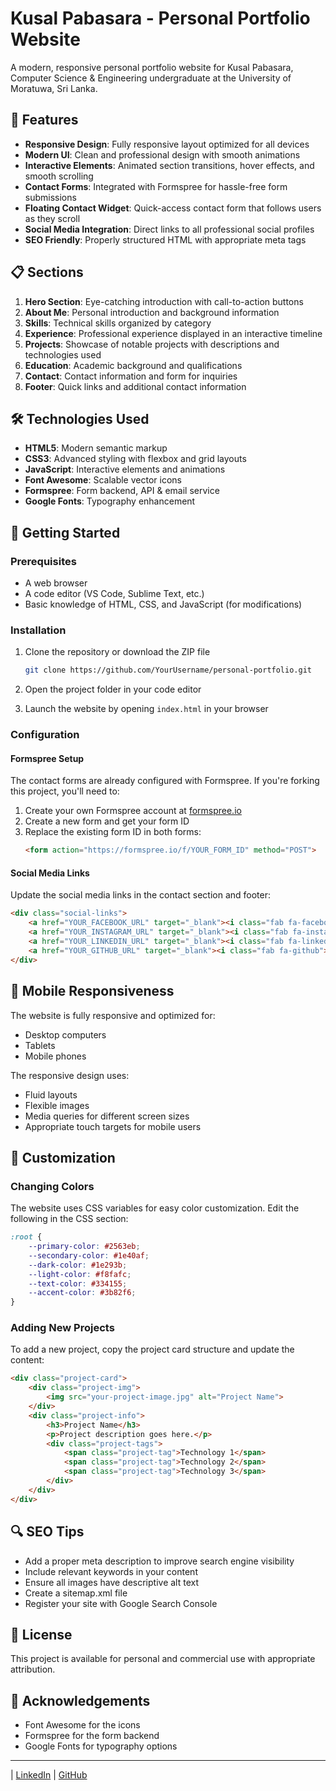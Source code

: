 # Kusal Pabasara - Personal Portfolio Website



A modern, responsive personal portfolio website for Kusal Pabasara, Computer Science & Engineering undergraduate at the University of Moratuwa, Sri Lanka.

## 🌟 Features

- **Responsive Design**: Fully responsive layout optimized for all devices
- **Modern UI**: Clean and professional design with smooth animations
- **Interactive Elements**: Animated section transitions, hover effects, and smooth scrolling
- **Contact Forms**: Integrated with Formspree for hassle-free form submissions
- **Floating Contact Widget**: Quick-access contact form that follows users as they scroll
- **Social Media Integration**: Direct links to all professional social profiles
- **SEO Friendly**: Properly structured HTML with appropriate meta tags

## 📋 Sections

1. **Hero Section**: Eye-catching introduction with call-to-action buttons
2. **About Me**: Personal introduction and background information
3. **Skills**: Technical skills organized by category
4. **Experience**: Professional experience displayed in an interactive timeline
5. **Projects**: Showcase of notable projects with descriptions and technologies used
6. **Education**: Academic background and qualifications
7. **Contact**: Contact information and form for inquiries
8. **Footer**: Quick links and additional contact information

## 🛠️ Technologies Used

- **HTML5**: Modern semantic markup
- **CSS3**: Advanced styling with flexbox and grid layouts
- **JavaScript**: Interactive elements and animations
- **Font Awesome**: Scalable vector icons
- **Formspree**: Form backend, API & email service
- **Google Fonts**: Typography enhancement

## 🚀 Getting Started

### Prerequisites

- A web browser
- A code editor (VS Code, Sublime Text, etc.)
- Basic knowledge of HTML, CSS, and JavaScript (for modifications)

### Installation

1. Clone the repository or download the ZIP file
   ```bash
   git clone https://github.com/YourUsername/personal-portfolio.git
   ```

2. Open the project folder in your code editor

3. Launch the website by opening `index.html` in your browser

### Configuration

#### Formspree Setup

The contact forms are already configured with Formspree. If you're forking this project, you'll need to:

1. Create your own Formspree account at [formspree.io](https://formspree.io/)
2. Create a new form and get your form ID
3. Replace the existing form ID in both forms:
   ```html
   <form action="https://formspree.io/f/YOUR_FORM_ID" method="POST">
   ```

#### Social Media Links

Update the social media links in the contact section and footer:

```html
<div class="social-links">
    <a href="YOUR_FACEBOOK_URL" target="_blank"><i class="fab fa-facebook-f"></i></a>
    <a href="YOUR_INSTAGRAM_URL" target="_blank"><i class="fab fa-instagram"></i></a>
    <a href="YOUR_LINKEDIN_URL" target="_blank"><i class="fab fa-linkedin-in"></i></a>
    <a href="YOUR_GITHUB_URL" target="_blank"><i class="fab fa-github"></i></a>
</div>
```

## 📱 Mobile Responsiveness

The website is fully responsive and optimized for:
- Desktop computers
- Tablets
- Mobile phones

The responsive design uses:
- Fluid layouts
- Flexible images
- Media queries for different screen sizes
- Appropriate touch targets for mobile users

## 🔄 Customization

### Changing Colors

The website uses CSS variables for easy color customization. Edit the following in the CSS section:

```css
:root {
    --primary-color: #2563eb;
    --secondary-color: #1e40af;
    --dark-color: #1e293b;
    --light-color: #f8fafc;
    --text-color: #334155;
    --accent-color: #3b82f6;
}
```

### Adding New Projects

To add a new project, copy the project card structure and update the content:

```html
<div class="project-card">
    <div class="project-img">
        <img src="your-project-image.jpg" alt="Project Name">
    </div>
    <div class="project-info">
        <h3>Project Name</h3>
        <p>Project description goes here.</p>
        <div class="project-tags">
            <span class="project-tag">Technology 1</span>
            <span class="project-tag">Technology 2</span>
            <span class="project-tag">Technology 3</span>
        </div>
    </div>
</div>
```

## 🔍 SEO Tips

- Add a proper meta description to improve search engine visibility
- Include relevant keywords in your content
- Ensure all images have descriptive alt text
- Create a sitemap.xml file
- Register your site with Google Search Console

## 📄 License

This project is available for personal and commercial use with appropriate attribution.

## 🙏 Acknowledgements

- Font Awesome for the icons
- Formspree for the form backend
- Google Fonts for typography options

---

 | [LinkedIn](https://www.linkedin.com/in/kusal-pabasara-3a17b5363/) | [GitHub](https://github.com/KusalPabasara)
